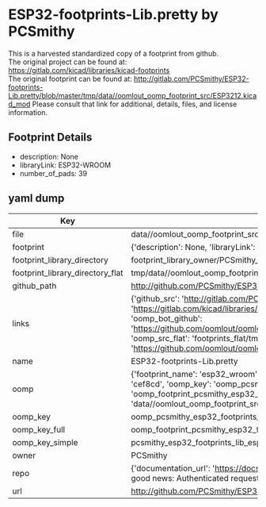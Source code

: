 # ESP32-footprints-Lib.pretty by PCSmithy  
This is a harvested standardized copy of a footprint from github.  
The original project can be found at:  
https://gitlab.com/kicad/libraries/kicad-footprints  
The original footprint can be found at:
http://gitlab.com/PCSmithy/ESP32-footprints-Lib.pretty/blob/master/tmp/data//oomlout_oomp_footprint_src/ESP3212.kicad_mod
Please consult that link for additional, details, files, and license information.  
## Footprint Details
* description: None  
* libraryLink: ESP32-WROOM  
* number_of_pads: 39  
## yaml dump  
| Key | Value |  
| --- | --- |  
| file | data//oomlout_oomp_footprint_src/ESP32-footprints-Lib.pretty/ESP32-WROOM.kicad_mod |  
| footprint | {'description': None, 'libraryLink': 'ESP32-WROOM', 'number_of_pads': 39} |  
| footprint_library_directory | footprint_library_owner/PCSmithy_ESP32-footprints-Lib.pretty |  
| footprint_library_directory_flat | tmp/data//oomlout_oomp_footprint_src/footprints_flat/pcsmithy_esp32_footprints_lib_esp32_wroom/working |  
| github_path | http://github.com/PCSmithy/ESP32-footprints-Lib.pretty/blob/master/tmp/data//oomlout_oomp_footprint_src/ESP32-WROOM.kicad_mod |  
| links | {'github_src': 'http://gitlab.com/PCSmithy/ESP32-footprints-Lib.pretty/blob/master/tmp/data//oomlout_oomp_footprint_src/ESP3212.kicad_mod', 'github_src_repo': 'https://gitlab.com/kicad/libraries/kicad-footprints', 'oomp_bot': 'tmp/data//oomlout_oomp_footprint_src/footprints/pcsmithy_esp32_footprints_lib_esp32_wroom/working', 'oomp_bot_github': 'https://github.com/oomlout/oomlout_oomp_footprint_bot/tree/main/tmp/data//oomlout_oomp_footprint_src/footprints/pcsmithy_esp32_footprints_lib_esp32_wroom/working', 'oomp_src_flat': 'footprints_flat/tmp/data//oomlout_oomp_footprint_src/footprints_flat/pcsmithy_esp32_footprints_lib_esp32_wroom/working', 'oomp_src_flat_github': 'https://github.com/oomlout/oomlout_oomp_footprint_src/tree/main/tmp/data//oomlout_oomp_footprint_src/footprints_flat/pcsmithy_esp32_footprints_lib_esp32_wroom/working'} |  
| name | ESP32-footprints-Lib.pretty |  
| oomp | {'footprint_name': 'esp32_wroom', 'library_name': 'esp32_footprints_lib', 'md5': 'cef8cdc4db05e49d50144eded0df3653', 'md5_10': 'cef8cdc4db', 'md5_5': 'cef8c', 'md5_6': 'cef8cd', 'oomp_key': 'oomp_pcsmithy_esp32_footprints_lib_esp32_wroom', 'oomp_key_extra': 'oomp_footprint_pcsmithy_esp32_footprints_lib_esp32_wroom', 'oomp_key_full': 'oomp_footprint_pcsmithy_esp32_footprints_lib_esp32_wroom_cef8cd', 'oomp_key_simple': 'pcsmithy_esp32_footprints_lib_esp32_wroom', 'original_filename': 'data//oomlout_oomp_footprint_src/ESP32-footprints-Lib.pretty/ESP32-WROOM.kicad_mod', 'owner_name': 'pcsmithy'} |  
| oomp_key | oomp_pcsmithy_esp32_footprints_lib_esp32_wroom |  
| oomp_key_full | oomp_footprint_pcsmithy_esp32_footprints_lib_esp32_wroom |  
| oomp_key_simple | pcsmithy_esp32_footprints_lib_esp32_wroom |  
| owner | PCSmithy |  
| repo | {'documentation_url': 'https://docs.github.com/rest/overview/resources-in-the-rest-api#rate-limiting', 'message': "API rate limit exceeded for 84.66.142.224. (But here's the good news: Authenticated requests get a higher rate limit. Check out the documentation for more details.)"} |  
| url | http://github.com/PCSmithy/ESP32-footprints-Lib.pretty |  

